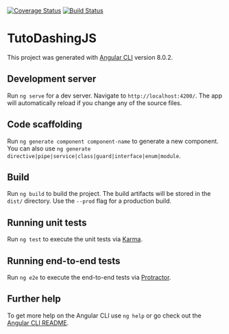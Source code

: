 [![Coverage Status](https://coveralls.io/repos/github/Toure2019/tuto-dashingJS/badge.svg?branch=master)](https://coveralls.io/github/Toure2019/tuto-dashingJS?branch=master)
[![Build Status](https://travis-ci.org/Toure2019/tuto-dashingJS.svg?branch=master)](https://travis-ci.org/Toure2019/tuto-dashingJS)

# TutoDashingJS

This project was generated with [Angular CLI](https://github.com/angular/angular-cli) version 8.0.2.

## Development server

Run `ng serve` for a dev server. Navigate to `http://localhost:4200/`. The app will automatically reload if you change any of the source files.

## Code scaffolding

Run `ng generate component component-name` to generate a new component. You can also use `ng generate directive|pipe|service|class|guard|interface|enum|module`.

## Build

Run `ng build` to build the project. The build artifacts will be stored in the `dist/` directory. Use the `--prod` flag for a production build.

## Running unit tests

Run `ng test` to execute the unit tests via [Karma](https://karma-runner.github.io).

## Running end-to-end tests

Run `ng e2e` to execute the end-to-end tests via [Protractor](http://www.protractortest.org/).

## Further help

To get more help on the Angular CLI use `ng help` or go check out the [Angular CLI README](https://github.com/angular/angular-cli/blob/master/README.md).
